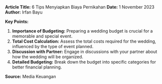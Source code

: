 **Article Title:** 6 Tips Menyiapkan Biaya Pernikahan
**Date:** 1 November 2023
**Author:** Irfan Bayu

**Key Points:**
1. **Importance of Budgeting:** Preparing a wedding budget is crucial for a memorable and special event.
2. **Total Cost Calculation:** Assess the total costs required for the wedding, influenced by the type of event planned.
3. **Discussion with Partner:** Engage in discussions with your partner about how the wedding will be organized.
4. **Detailed Budgeting:** Break down the budget into specific categories for better financial planning.

**Source:** Media Keuangan